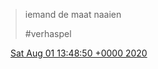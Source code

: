 > iemand de maat naaien  
>   
> \#verhaspel

<img src="../../media/tweet.ico" width="12" /> [Sat Aug 01 13:48:50 +0000 2020](https://twitter.com/DromerDenker/status/1289558711321669633)